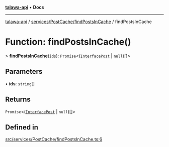 [**talawa-api**](../../../../README.md) • **Docs**

***

[talawa-api](../../../../modules.md) / [services/PostCache/findPostsInCache](../README.md) / findPostsInCache

# Function: findPostsInCache()

\> **findPostsInCache**(`ids`): `Promise`\<([`InterfacePost`](../../../../models/Post/interfaces/InterfacePost.md) \| `null`)[]\>

## Parameters

• **ids**: `string`[]

## Returns

`Promise`\<([`InterfacePost`](../../../../models/Post/interfaces/InterfacePost.md) \| `null`)[]\>

## Defined in

[src/services/PostCache/findPostsInCache.ts:6](https://github.com/PalisadoesFoundation/talawa-api/blob/92443bb6a5ff3ed66457149a509401986a82e570/src/services/PostCache/findPostsInCache.ts#L6)
